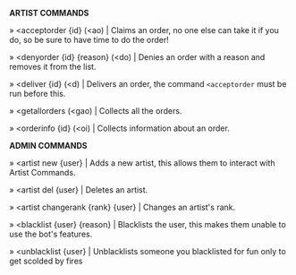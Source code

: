  **__ARTIST COMMANDS__**

» <acceptorder {id} (<ao) | Claims an order, no one else can take it if you do, so be sure to have time to do the order!

» <denyorder {id} {reason} (<do) | Denies an order with a reason and removes it from the list.

 » <deliver {id} (<d) | Delivers an order, the command `<acceptorder` must be run before this.

» <getallorders (<gao) | Collects all the orders.

» <orderinfo {id} (<oi) | Collects information about an order.

**__ADMIN COMMANDS__**

» <artist new {user} | Adds a new artist, this allows them to interact with Artist Commands.

» <artist del {user} | Deletes an artist.

» <artist changerank {rank} {user} | Changes an artist's rank.

» <blacklist {user} {reason} | Blacklists the user, this makes them unable to use the bot's features.

» <unblacklist {user} | Unblacklists someone you blacklisted for fun only to get scolded by fires
